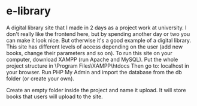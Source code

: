 # e-library
A digital library site that I made in 2 days as a project work at university. I don't really like the frontend here, but by spending another day or two you can make it look nice. But otherwise it's a good example of a digital library. This site has different levels of access depending on the user (add new books, change their parameters and so on). 
To run this site on your computer, download XAMPP (run Apache and MySQL). Put the whole project structure in \Program Files\XAMPP\htdocs 
Then go to: localhost in your browser. Run PHP My Admin and import the database from the db folder (or create your own).

Create an empty folder inside the project and name it upload. It will store books that users will upload to the site.
